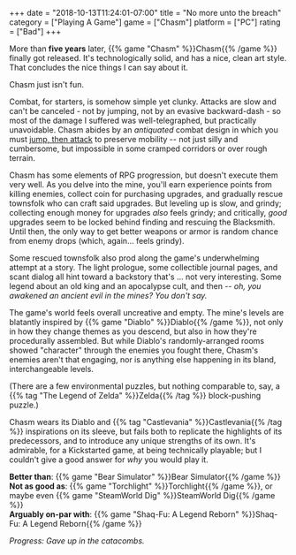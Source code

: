 +++
date = "2018-10-13T11:24:01-07:00"
title = "No more unto the breach"
category = ["Playing A Game"]
game = ["Chasm"]
platform = ["PC"]
rating = ["Bad"]
+++

More than <b>five years</b> later, {{% game "Chasm" %}}Chasm{{% /game %}} finally got released.  It's technologically solid, and has a nice, clean art style.  That concludes the nice things I can say about it.

Chasm just isn't fun.

Combat, for starters, is somehow simple yet clunky.  Attacks are slow and can't be canceled - not by jumping, not by an evasive backward-dash - so most of the damage I suffered was well-telegraphed, but practically unavoidable.  Chasm abides by an <i>antiquated</i> combat design in which you must <a href="https://twitter.com/FolderBrad/status/1024841445105184769">jump, then attack</a> to preserve mobility -- not just silly and cumbersome, but impossible in some cramped corridors or over rough terrain.

Chasm has some elements of RPG progression, but doesn't execute them very well.  As you delve into the mine, you'll earn experience points from killing enemies, collect coin for purchasing upgrades, and gradually rescue townsfolk who can craft said upgrades.  But leveling up is slow, and grindy; collecting enough money for upgrades <i>also</i> feels grindy; and critically, <i>good</i> upgrades seem to be locked behind finding and rescuing the Blacksmith.  Until then, the only way to get better weapons or armor is random chance from enemy drops (which, again... feels grindy).

Some rescued townsfolk also prod along the game's underwhelming attempt at a story.  The light prologue, some collectible journal pages, and scant dialog all hint toward a backstory that's ... not very interesting.  Some legend about an old king and an apocalypse cult, and then -- <i>oh, you awakened an ancient evil in the mines?  You don't say.</i>

The game's world feels overall uncreative and empty.  The mine's levels are blatantly inspired by {{% game "Diablo" %}}Diablo{{% /game %}}, not only in how they change themes as you descend, but also in how they're procedurally assembled.  But while Diablo's randomly-arranged rooms showed "character" through the enemies you fought there, Chasm's enemies aren't that engaging, nor is anything else happening in its bland, interchangeable levels.

(There are a few environmental puzzles, but nothing comparable to, say, a {{% tag "The Legend of Zelda" %}}Zelda{{% /tag %}} block-pushing puzzle.)

Chasm wears its Diablo and {{% tag "Castlevania" %}}Castlevania{{% /tag %}} inspirations on its sleeve, but fails both to replicate the highlights of its predecessors, and to introduce any unique strengths of its own.  It's admirable, for a Kickstarted game, at being technically playable; but I couldn't give a good answer for <i>why</i> you would play it.

<b>Better than</b>: {{% game "Bear Simulator" %}}Bear Simulator{{% /game %}}  
<b>Not as good as</b>: {{% game "Torchlight" %}}Torchlight{{% /game %}}, or maybe even {{% game "SteamWorld Dig" %}}SteamWorld Dig{{% /game %}}  
<b>Arguably on-par with</b>: {{% game "Shaq-Fu: A Legend Reborn" %}}Shaq-Fu: A Legend Reborn{{% /game %}}

<i>Progress: Gave up in the catacombs.</i>
